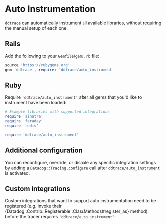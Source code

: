 # Auto Instrumentation

`ddtrace` can automatically instrument all available libraries, without requiring the manual setup of each one.

## Rails

Add the following to your `Gemfile`/`gems.rb` file:

```ruby
source 'https://rubygems.org'
gem 'ddtrace', require: 'ddtrace/auto_instrument'
```

## Ruby

Require `'ddtrace/auto_instrument'` after all gems that you'd like to instrument have been loaded:

```ruby
# Example libraries with supported integrations
require 'sinatra'
require 'faraday'
require 'redis'

require 'ddtrace/auto_instrument'
```

## Additional configuration

You can reconfigure, override, or disable any specific integration settings by adding
a [`Datadog::Tracing.configure`](GettingStarted.md#integration-instrumentation) call after `ddtrace/auto_instrument` is activated.

## Custom integrations

Custom integrations that want to support auto instrumentation need to be registered
(e.g. invoke their {Datadog::Contrib::Registerable::ClassMethods#register_as} method) before
the tracer requires `'ddtrace/auto_instrument'`.
